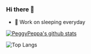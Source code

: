 ### Hi there 👋
- 🔭 Work on sleeping everyday



[![PeggyPeppa's github stats](https://i-github-readme-stats.vercel.app/api?username=PeggyPeppa&show_icons=true)](https://github.com/anuraghazra/github-readme-stats)


![Top Langs](https://i-github-readme-stats.vercel.app/api/top-langs/?username=PeggyPeppa&layout=compact&hide=assembly,html&langs_count=8&card_width=445)
<!--
**PeggyPeppa/PeggyPeppa** is a ✨ _special_ ✨ repository because its `README.md` (this file) appears on your GitHub profile.

Here are some ideas to get you started:

- 🔭 I’m currently working on ...
- 🌱 I’m currently learning ...
- 👯 I’m looking to collaborate on ...
- 🤔 I’m looking for help with ...
- 💬 Ask me about ...
- 📫 How to reach me: ...
- 😄 Pronouns: ...
- ⚡ Fun fact: ...
-->
